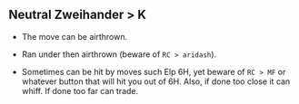 ## Neutral Zweihander > K

- The move can be airthrown.

- Ran under then airthrown (beware of `RC > aridash`).

- Sometimes can be hit by moves such Elp 6H, yet beware of `RC > MF` or whatever button that will hit you out of 6H. Also, if done too close it can whiff. If done too far can trade.




